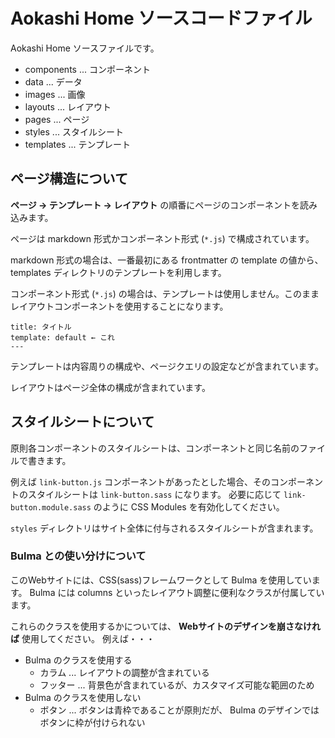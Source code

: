 # Aokashi Home ソースコードファイル
Aokashi Home ソースファイルです。

- components ... コンポーネント
- data ... データ
- images ... 画像
- layouts ... レイアウト
- pages ... ページ
- styles ... スタイルシート
- templates ... テンプレート

## ページ構造について
**ページ → テンプレート → レイアウト** の順番にページのコンポーネントを読み込みます。

ページは markdown 形式かコンポーネント形式 (`*.js`) で構成されています。

markdown 形式の場合は、一番最初にある frontmatter の template の値から、 templates ディレクトリのテンプレートを利用します。

コンポーネント形式 (`*.js`) の場合は、テンプレートは使用しません。このままレイアウトコンポーネントを使用することになります。

```
title: タイトル
template: default ← これ
---
```

テンプレートは内容周りの構成や、ページクエリの設定などが含まれています。

レイアウトはページ全体の構成が含まれています。

## スタイルシートについて
原則各コンポーネントのスタイルシートは、コンポーネントと同じ名前のファイルで書きます。

例えば `link-button.js` コンポーネントがあったとした場合、そのコンポーネントのスタイルシートは `link-button.sass` になります。
必要に応じて `link-button.module.sass` のように CSS Modules を有効化してください。

`styles` ディレクトリはサイト全体に付与されるスタイルシートが含まれます。

### Bulma との使い分けについて
このWebサイトには、CSS(sass)フレームワークとして Bulma を使用しています。
Bulma には columns といったレイアウト調整に便利なクラスが付属しています。

これらのクラスを使用するかについては、 **Webサイトのデザインを崩さなければ** 使用してください。
例えば・・・

- Bulma のクラスを使用する
  - カラム ... レイアウトの調整が含まれている
  - フッター ... 背景色が含まれているが、カスタマイズ可能な範囲のため
- Bulma のクラスを使用しない
  - ボタン ... ボタンは青枠であることが原則だが、 Bulma のデザインではボタンに枠が付けられない
